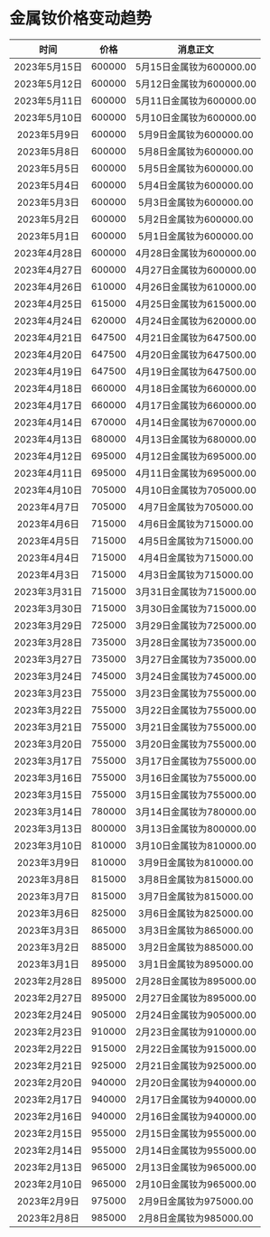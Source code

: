 # 金属钕价格变动趋势 

| 时间 | 价格 | 消息正文 |
|:--:|:--:|:--:|
|2023年5月15日|600000|5月15日金属钕为600000.00|
|2023年5月12日|600000|5月12日金属钕为600000.00|
|2023年5月11日|600000|5月11日金属钕为600000.00|
|2023年5月10日|600000|5月10日金属钕为600000.00|
|2023年5月9日|600000|5月9日金属钕为600000.00|
|2023年5月8日|600000|5月8日金属钕为600000.00|
|2023年5月5日|600000|5月5日金属钕为600000.00|
|2023年5月4日|600000|5月4日金属钕为600000.00|
|2023年5月3日|600000|5月3日金属钕为600000.00|
|2023年5月2日|600000|5月2日金属钕为600000.00|
|2023年5月1日|600000|5月1日金属钕为600000.00|
|2023年4月28日|600000|4月28日金属钕为600000.00|
|2023年4月27日|600000|4月27日金属钕为600000.00|
|2023年4月26日|610000|4月26日金属钕为610000.00|
|2023年4月25日|615000|4月25日金属钕为615000.00|
|2023年4月24日|620000|4月24日金属钕为620000.00|
|2023年4月21日|647500|4月21日金属钕为647500.00|
|2023年4月20日|647500|4月20日金属钕为647500.00|
|2023年4月19日|647500|4月19日金属钕为647500.00|
|2023年4月18日|660000|4月18日金属钕为660000.00|
|2023年4月17日|660000|4月17日金属钕为660000.00|
|2023年4月14日|670000|4月14日金属钕为670000.00|
|2023年4月13日|680000|4月13日金属钕为680000.00|
|2023年4月12日|695000|4月12日金属钕为695000.00|
|2023年4月11日|695000|4月11日金属钕为695000.00|
|2023年4月10日|705000|4月10日金属钕为705000.00|
|2023年4月7日|705000|4月7日金属钕为705000.00|
|2023年4月6日|715000|4月6日金属钕为715000.00|
|2023年4月5日|715000|4月5日金属钕为715000.00|
|2023年4月4日|715000|4月4日金属钕为715000.00|
|2023年4月3日|715000|4月3日金属钕为715000.00|
|2023年3月31日|715000|3月31日金属钕为715000.00|
|2023年3月30日|715000|3月30日金属钕为715000.00|
|2023年3月29日|725000|3月29日金属钕为725000.00|
|2023年3月28日|735000|3月28日金属钕为735000.00|
|2023年3月27日|735000|3月27日金属钕为735000.00|
|2023年3月24日|745000|3月24日金属钕为745000.00|
|2023年3月23日|755000|3月23日金属钕为755000.00|
|2023年3月22日|755000|3月22日金属钕为755000.00|
|2023年3月21日|755000|3月21日金属钕为755000.00|
|2023年3月20日|755000|3月20日金属钕为755000.00|
|2023年3月17日|755000|3月17日金属钕为755000.00|
|2023年3月16日|755000|3月16日金属钕为755000.00|
|2023年3月15日|755000|3月15日金属钕为755000.00|
|2023年3月14日|780000|3月14日金属钕为780000.00|
|2023年3月13日|800000|3月13日金属钕为800000.00|
|2023年3月10日|810000|3月10日金属钕为810000.00|
|2023年3月9日|810000|3月9日金属钕为810000.00|
|2023年3月8日|815000|3月8日金属钕为815000.00|
|2023年3月7日|815000|3月7日金属钕为815000.00|
|2023年3月6日|825000|3月6日金属钕为825000.00|
|2023年3月3日|865000|3月3日金属钕为865000.00|
|2023年3月2日|885000|3月2日金属钕为885000.00|
|2023年3月1日|895000|3月1日金属钕为895000.00|
|2023年2月28日|895000|2月28日金属钕为895000.00|
|2023年2月27日|895000|2月27日金属钕为895000.00|
|2023年2月24日|905000|2月24日金属钕为905000.00|
|2023年2月23日|910000|2月23日金属钕为910000.00|
|2023年2月22日|915000|2月22日金属钕为915000.00|
|2023年2月21日|925000|2月21日金属钕为925000.00|
|2023年2月20日|940000|2月20日金属钕为940000.00|
|2023年2月17日|940000|2月17日金属钕为940000.00|
|2023年2月16日|940000|2月16日金属钕为940000.00|
|2023年2月15日|955000|2月15日金属钕为955000.00|
|2023年2月14日|955000|2月14日金属钕为955000.00|
|2023年2月13日|965000|2月13日金属钕为965000.00|
|2023年2月10日|965000|2月10日金属钕为965000.00|
|2023年2月9日|975000|2月9日金属钕为975000.00|
|2023年2月8日|985000|2月8日金属钕为985000.00|